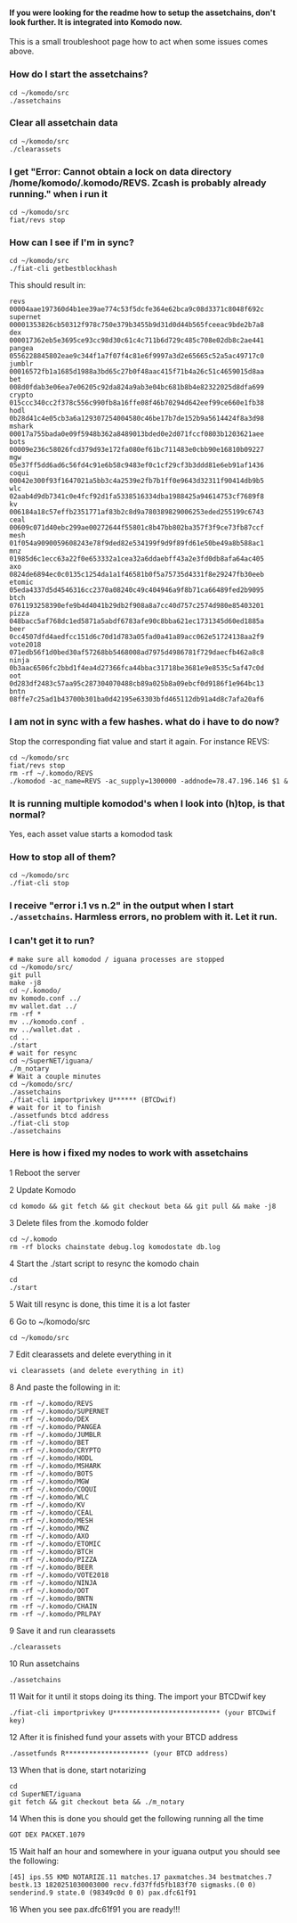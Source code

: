 #### If you were looking for the readme how to setup the assetchains, don't look further. It is integrated into Komodo now.

This is a small troubleshoot page how to act when some issues comes above.

### How do I start the assetchains?

```shell
cd ~/komodo/src
./assetchains
```

### Clear all assetchain data

```shell
cd ~/komodo/src
./clearassets
```

### I get "Error: Cannot obtain a lock on data directory /home/komodo/.komodo/REVS. Zcash is probably already running." when i run it

```shell
cd ~/komodo/src
fiat/revs stop
```

### How can I see if I'm in sync?

```shell
cd ~/komodo/src
./fiat-cli getbestblockhash
```
This should result in:
```
revs
00004aae197360d4b1ee39ae774c53f5dcfe364e62bca9c08d3371c8048f692c
supernet
00001353826cb50312f978c750e379b3455b9d31d0d44b565fceeac9bde2b7a8
dex
000017362eb5e3695ce93cc98d30c61c4c711b6d729c485c708e02db8c2ae441
pangea
0556228845802eae9c344f1a7f07f4c81e6f9997a3d2e65665c52a5ac49717c0
jumblr
00016572fb1a1685d1988a3bd65c27b0f48aac415f71b4a26c51c4659015d8aa
bet
008d0fdab3e06ea7e06205c92da824a9ab3e04bc681b8b4e82322025d8dfa699
crypto
015ccc340cc2f378c556c990fb8a16ffe08f46b70294d642eef99ce660e1fb38
hodl
0b28d41c4e05cb3a6a129307254004580c46be17b7de152b9a5614424f8a3d98
mshark
00017a755bada0e09f5948b362a8489013bded0e2d071fccf0803b1203621aee
bots
00009e236c58026fcd379d93e172fa080ef61bc711483e0cbb90e16810b09227
mgw
05e37ff5dd6ad6c56fd4c91e6b58c9483ef0c1cf29cf3b3ddd81e6eb91af1436
coqui
00042e300f93f1647021a5bb3c4a2539e2fb7b1ff0e9643d32311f90414db9b5
wlc
02aab4d9db7341c0e4fcf92d1fa5338516334dba1988425a94614753cf7689f8
kv
006184a18c57effb2351771af83b2c8d9a780389829006253eded255199c6743
ceal
00609c071d40ebc299ae00272644f55801c8b47bb802ba357f3f9ce73fb87ccf
mesh
01f054a9090059608243e78f9ded82e534199f9d9f89fd61e50be49a8b588ac1
mnz
01985d6c1ecc63a22f0e653332a1cea32a6ddaebff43a2e3fd0db8afa64ac405
axo
0824de6894ec0c0135c1254da1a1f46581b0f5a75735d4331f8e29247fb30eeb
etomic
05eda4337d5d4546316cc2370a08240c49c404946a9f8b71ca66489fed2b9095
btch
0761193258390efe9b4d4041b29db2f908a8a7cc40d757c2574d980e85403201
pizza
048bacc5af768dc1ed5871a5abdf6783afe90c8bba621ec1731345d60ed1885a
beer
0cc4507dfd4aedfcc151d6c70d1d783a05fad0a41a89acc062e51724138aa2f9
vote2018
071edb56f1d0bed30af57268bb5468008ad7975d4986781f729daecfb462a8c8
ninja
0b3aac6506fc2bbd1f4ea4d27366fca44bbac31718be3681e9e8535c5af47c0d
oot
0d283df2483c57aa95c287304070488cb89a025b8a09ebcf0d9186f1e964bc13
bntn
08ffe7c25ad1b43700b301ba0d42195e63303bfd465112db91a4d8c7afa20af6
```

### I am not in sync with a few hashes. what do i have to do now?

Stop the corresponding fiat value and start it again. For instance REVS:

```
cd ~/komodo/src
fiat/revs stop
rm -rf ~/.komodo/REVS
./komodod -ac_name=REVS -ac_supply=1300000 -addnode=78.47.196.146 $1 &
```

### It is running multiple komodod's when I look into (h)top, is that normal?
Yes, each asset value starts a komodod task

### How to stop all of them?

```
cd ~/komodo/src
./fiat-cli stop
```

### I receive "error i.1 vs n.2" in the output when I start `./assetchains`. Harmless errors, no problem with it. Let it run.

### I can't get it to run?

```
# make sure all komodod / iguana processes are stopped
cd ~/komodo/src/
git pull
make -j8
cd ~/.komodo/
mv komodo.conf ../
mv wallet.dat ../
rm -rf *
mv ../komodo.conf .
mv ../wallet.dat .
cd ..
./start
# wait for resync
cd ~/SuperNET/iguana/
./m_notary
# Wait a couple minutes
cd ~/komodo/src/
./assetchains
./fiat-cli importprivkey U****** (BTCDwif)
# wait for it to finish
./assetfunds btcd address
./fiat-cli stop
./assetchains
```

### Here is how i fixed my nodes to work with assetchains

1 Reboot the server

2 Update Komodo

```
cd komodo && git fetch && git checkout beta && git pull && make -j8
```

3 Delete files from the .komodo folder

```
cd ~/.komodo
rm -rf blocks chainstate debug.log komodostate db.log
```

4 Start the ./start script to resync the komodo chain

```
cd
./start
```

5 Wait till resync is done, this time it is a lot faster

6 Go to ~/komodo/src

```
cd ~/komodo/src
```

7 Edit clearassets and delete everything in it

```
vi clearassets (and delete everything in it)
```

8 And paste the following in it:

```
rm -rf ~/.komodo/REVS
rm -rf ~/.komodo/SUPERNET
rm -rf ~/.komodo/DEX
rm -rf ~/.komodo/PANGEA
rm -rf ~/.komodo/JUMBLR
rm -rf ~/.komodo/BET
rm -rf ~/.komodo/CRYPTO
rm -rf ~/.komodo/HODL
rm -rf ~/.komodo/MSHARK
rm -rf ~/.komodo/BOTS
rm -rf ~/.komodo/MGW
rm -rf ~/.komodo/COQUI
rm -rf ~/.komodo/WLC
rm -rf ~/.komodo/KV
rm -rf ~/.komodo/CEAL
rm -rf ~/.komodo/MESH
rm -rf ~/.komodo/MNZ
rm -rf ~/.komodo/AXO
rm -rf ~/.komodo/ETOMIC
rm -rf ~/.komodo/BTCH
rm -rf ~/.komodo/PIZZA
rm -rf ~/.komodo/BEER
rm -rf ~/.komodo/VOTE2018
rm -rf ~/.komodo/NINJA
rm -rf ~/.komodo/OOT
rm -rf ~/.komodo/BNTN
rm -rf ~/.komodo/CHAIN
rm -rf ~/.komodo/PRLPAY
```

9 Save it and run clearassets

```
./clearassets
```

10 Run assetchains

```
./assetchains
```

11 Wait for it until it stops doing its thing. The import your BTCDwif key

```
./fiat-cli importprivkey U*************************** (your BTCDwif key)
```

12 After it is finished fund your assets with your BTCD address

```
./assetfunds R********************* (your BTCD address)
```

13 When that is done, start notarizing

```
cd
cd SuperNET/iguana
git fetch && git checkout beta && ./m_notary
```

14 When this is done you should get the following running all the time

```
GOT DEX PACKET.1079
```

15 Wait half an hour and somewhere in your iguana output you should see the following:

```
[45] ips.55 KMD NOTARIZE.11 matches.17 paxmatches.34 bestmatches.7 bestk.13 1820251030003000 recv.fd37ffd5fb183f70 sigmasks.(0 0) senderind.9 state.0 (98349c0d 0 0) pax.dfc61f91
```

16 When you see pax.dfc61f91 you are ready!!!
